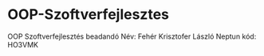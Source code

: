 # OOP-Szoftverfejlesztes
OOP Szoftverfejlesztés beadandó 
Név: Fehér Krisztofer László
Neptun kód: HO3VMK
